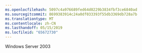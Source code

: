 ```yaml
---
ms.openlocfilehash: 5097c4a976689fed64d0229b3834fbf3ce6840ad
ms.sourcegitcommit: 8699383914c24a0df033393f55db3369db728a7b
ms.translationtype: MT
ms.contentlocale: zh-CN
ms.lasthandoff: 05/15/2019
ms.locfileid: "65672730"
---
```

Windows Server 2003
